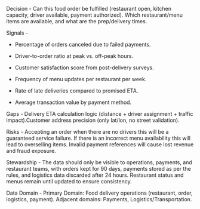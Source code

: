 Decision - Can this food order be fulfilled (restaurant open, kitchen capacity, driver available, payment authorized). Which restaurant/menu items are available, and what are the prep/delivery times.

Signals -
- Percentage of orders canceled due to failed payments.

- Driver-to-order ratio at peak vs. off-peak hours.

- Customer satisfaction score from post-delivery surveys.

- Frequency of menu updates per restaurant per week.

- Rate of late deliveries compared to promised ETA.

- Average transaction value by payment method.

Gaps - Delivery ETA calculation logic (distance + driver assignment + traffic impact).Customer address precision (only lat/lon, no street validation).

Risks - Accepting an order when there are no drivers this will be a guaranteed service failure. If there is an incorrect menu availability this will lead to overselling items. Invalid payment references will cause lost revenue and fraud exposure.

Stewardship - The data should only be visible to operations, payments, and restaurant teams, with orders kept for 90 days, payments stored as per the rules, and logistics data discarded after 24 hours. Restaurant status and menus remain until updated to ensure consistency.

Data Domain - 
Primary Domain: Food delivery operations (restaurant, order, logistics, payment).
Adjacent domains: Payments, Logistics/Transportation.
